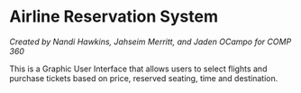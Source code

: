 # Airline Reservation System
*Created by Nandi Hawkins, Jahseim Merritt, and Jaden OCampo for COMP 360*

This is a Graphic User Interface that allows users to select flights and purchase tickets based on price, reserved seating, time and destination. 
